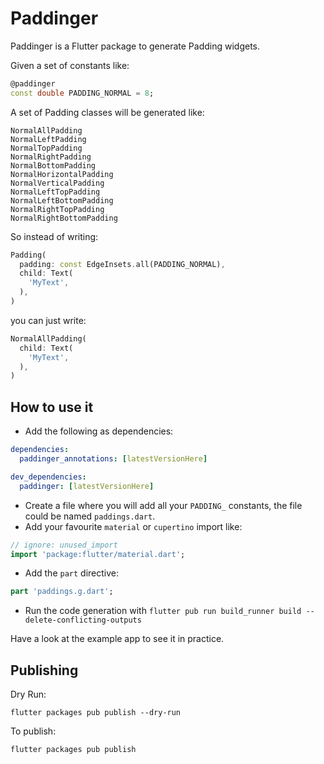 # Paddinger

Paddinger is a Flutter package to generate Padding widgets.

Given a set of constants like:

```dart
@paddinger
const double PADDING_NORMAL = 8;
```

A set of Padding classes will be generated like:

```
NormalAllPadding
NormalLeftPadding
NormalTopPadding
NormalRightPadding
NormalBottomPadding
NormalHorizontalPadding
NormalVerticalPadding
NormalLeftTopPadding
NormalLeftBottomPadding
NormalRightTopPadding
NormalRightBottomPadding
```

So instead of writing:

```dart
Padding(
  padding: const EdgeInsets.all(PADDING_NORMAL),
  child: Text(
    'MyText',
  ),
)
```

you can just write:

```dart
NormalAllPadding(
  child: Text(
    'MyText',
  ),
)
```

## How to use it

- Add the following as dependencies:
```yaml
dependencies:
  paddinger_annotations: [latestVersionHere]

dev_dependencies:
  paddinger: [latestVersionHere]
```

- Create a file where you will add all your `PADDING_` constants, the file could be named `paddings.dart`.  
- Add your favourite `material` or `cupertino` import like:

```dart
// ignore: unused_import
import 'package:flutter/material.dart';
```

- Add the `part` directive:

```dart
part 'paddings.g.dart';
```

- Run the code generation with `flutter pub run build_runner build --delete-conflicting-outputs`

Have a look at the example app to see it in practice.

## Publishing

Dry Run:

```flutter packages pub publish --dry-run```

To publish:

```flutter packages pub publish```